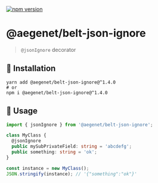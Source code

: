 [![npm version](https://img.shields.io/npm/v/@aegenet/belt-json-ignore.svg)](https://www.npmjs.com/package/@aegenet/belt-json-ignore)
<br>

# @aegenet/belt-json-ignore

> `@jsonIgnore` decorator

## 💾 Installation

```shell
yarn add @aegenet/belt-json-ignore@^1.4.0
# or
npm i @aegenet/belt-json-ignore@^1.4.0
```

## 📝 Usage

```typescript
import { jsonIgnore } from '@aegenet/belt-json-ignore';

class MyClass {
  @jsonIgnore
  public mySubPrivateField: string = 'abcdefg';
  public something: string = 'ok';
}

const instance = new MyClass();
JSON.stringify(instance); // '{"something":"ok"}'
```
